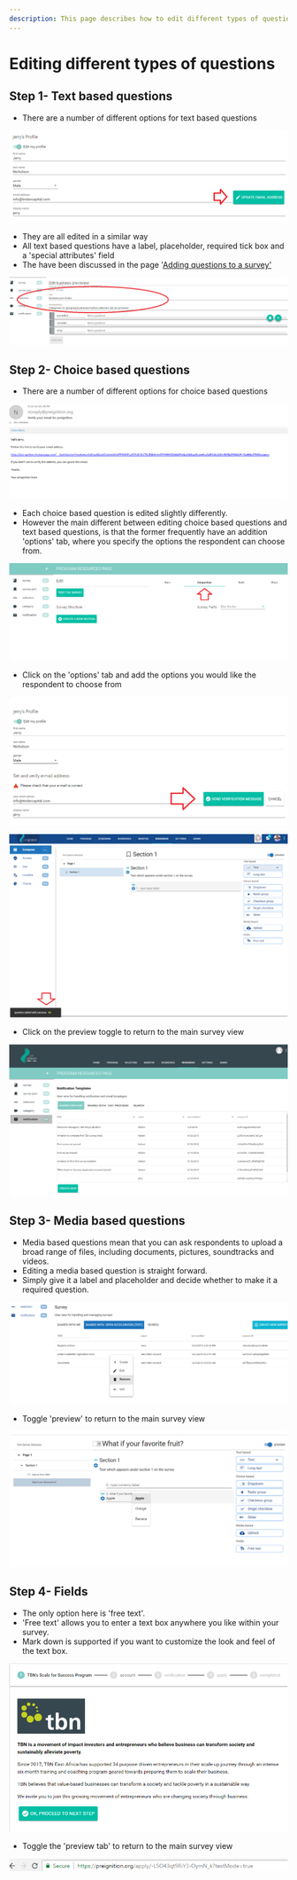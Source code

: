 ```yaml
---
description: This page describes how to edit different types of questions
---
```


# Editing different types of questions

## Step 1- Text based questions

* There are a number of different options for text based questions 

![](../../../../.gitbook/assets/image%20%2862%29.png)

* They are all edited in a similar way
* All text based questions have a label, placeholder, required tick box and a 'special attributes' field
* The have been discussed in the page '[Adding questions to a survey'](adding-questions-to-a-survey.md)

![](../../../../.gitbook/assets/image%20%2848%29.png)

## Step 2- Choice based questions

* There are a number of different options for choice based questions

![](../../../../.gitbook/assets/image%20%2835%29.png)

* Each choice based question is edited slightly differently.
* However the main different between editing choice based questions and text based questions, is that the former frequently have an addition 'options' tab, where you specify the options the respondent can choose from.

 

![This is an example of a &apos;dropdown&apos; question](../../../../.gitbook/assets/image%20%2897%29.png)

* Click on the 'options' tab and add the options you would like the respondent to choose from

![](../../../../.gitbook/assets/image%20%28203%29.png)

![](../../../../.gitbook/assets/image%20%28174%29.png)

* Click on the preview toggle to return to the main survey view

![](../../../../.gitbook/assets/image%20%28124%29.png)

## Step 3- Media based questions

* Media based questions mean that you can ask respondents to upload a broad range of files, including documents, pictures, soundtracks and videos.
* Editing a media based question is straight forward. 
* Simply give it a label and placeholder and decide whether to make it a required question.

![](../../../../.gitbook/assets/image%20%28152%29.png)

* Toggle 'preview' to return to the main survey view

![](../../../../.gitbook/assets/image%20%28117%29.png)

## Step 4- Fields

* The only option here is 'free text'.  
* 'Free text' allows you to enter a text box anywhere you like within your survey.
* Mark down is supported if you want to customize the look and feel of the text box.

![](../../../../.gitbook/assets/image%20%2854%29.png)

* Toggle the 'preview tab' to return to the main survey view

![](../../../../.gitbook/assets/image%20%28149%29.png)

